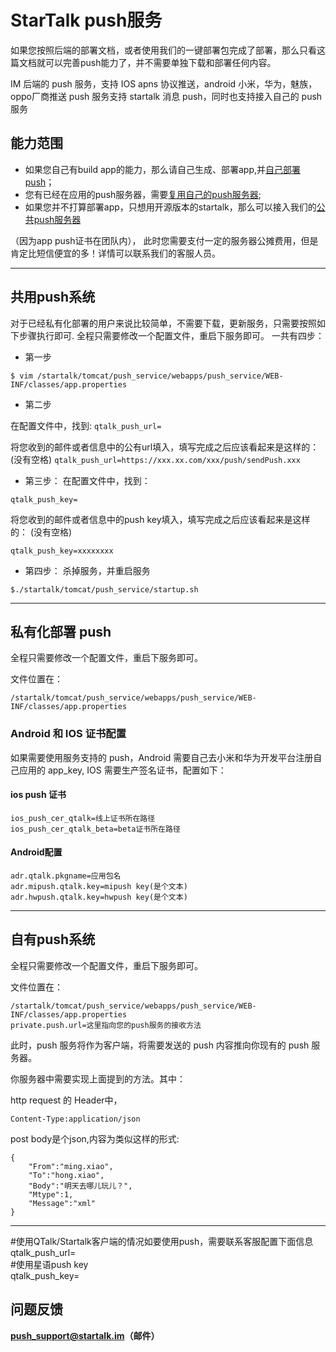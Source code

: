 # StarTalk push服务

如果您按照后端的部署文档，或者使用我们的一键部署包完成了部署，那么只看这篇文档就可以完善push能力了，并不需要单独下载和部署任何内容。

IM 后端的 push 服务，支持 IOS apns 协议推送，android 小米，华为，魅族，oppo厂商推送 push 服务支持 startalk 消息 push，同时也支持接入自己的 push 服务


## 能力范围

* 如果您自己有build app的能力，那么请自己生成、部署app,并[自己部署push](#私有化部署push)；
* 您有已经在应用的push服务器，需要[复用自己的push服务器](#自有push系统);
* 如果您并不打算部署app，只想用开源版本的startalk，那么可以接入我们的[公共push服务器](#共用push系统)

（因为app push证书在团队内），
此时您需要支付一定的服务器公摊费用，但是肯定比短信便宜的多！详情可以联系我们的客服人员。

***

## 共用push系统
对于已经私有化部署的用户来说比较简单，不需要下载，更新服务，只需要按照如下步骤执行即可.
全程只需要修改一个配置文件，重启下服务即可。
一共有四步：

* 第一步
```
$ vim /startalk/tomcat/push_service/webapps/push_service/WEB-INF/classes/app.properties
```

* 第二步

在配置文件中，找到:
``` qtalk_push_url= ```

将您收到的邮件或者信息中的公有url填入，填写完成之后应该看起来是这样的：(没有空格)
```qtalk_push_url=https://xxx.xx.com/xxx/push/sendPush.xxx```

* 第三步：
在配置文件中，找到：

```qtalk_push_key=```

将您收到的邮件或者信息中的push key填入，填写完成之后应该看起来是这样的：
(没有空格)

```qtalk_push_key=xxxxxxxx```

* 第四步：
杀掉服务，并重启服务

```
$./startalk/tomcat/push_service/startup.sh

```

***

## 私有化部署 push

全程只需要修改一个配置文件，重启下服务即可。

文件位置在：
```
/startalk/tomcat/push_service/webapps/push_service/WEB-INF/classes/app.properties
```
### Android 和 IOS 证书配置

如果需要使用服务支持的 push，Android 需要自己去小米和华为开发平台注册自己应用的 app_key, IOS 需要生产签名证书，配置如下：

#### ios push 证书

```
ios_push_cer_qtalk=线上证书所在路径
ios_push_cer_qtalk_beta=beta证书所在路径
```

#### Android配置

```
adr.qtalk.pkgname=应用包名
adr.mipush.qtalk.key=mipush key(是个文本)
adr.hwpush.qtalk.key=hwpush key(是个文本)
```

***

## 自有push系统

全程只需要修改一个配置文件，重启下服务即可。

文件位置在：
```
/startalk/tomcat/push_service/webapps/push_service/WEB-INF/classes/app.properties
private.push.url=这里指向您的push服务的接收方法
```

此时，push 服务将作为客户端，将需要发送的 push 内容推向你现有的 push 服务器。

你服务器中需要实现上面提到的方法。其中：

http request 的 Header中，

```
Content-Type:application/json
```

post body是个json,内容为类似这样的形式:

```
{
    "From":"ming.xiao",
    "To":"hong.xiao",
    "Body":"明天去哪儿玩儿？",
    "Mtype":1,
    "Message":"xml"
}

```
***

#使用QTalk/Startalk客户端的情况如要使用push，需要联系客服配置下面信息
<br>qtalk_push_url=
<br>#使用星语push key
<br>qtalk_push_key=

## 问题反馈
**push_support@startalk.im（邮件）**
